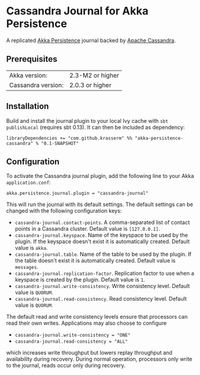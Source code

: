 Cassandra Journal for Akka Persistence
======================================

A replicated [Akka Persistence](http://doc.akka.io/docs/akka/2.3-M2/scala/persistence.html) journal backed by [Apache Cassandra](http://cassandra.apache.org/).

Prerequisites
-------------

<table border="0">
  <tr>
    <td>Akka version: </td>
    <td>2.3-M2 or higher</td>
  </tr>
  <tr>
    <td>Cassandra version: </td>
    <td>2.0.3 or higher</td>
  </tr>
</table>

Installation
------------

Build and install the journal plugin to your local Ivy cache with `sbt publishLocal` (requires sbt 0.13). It can then be included as dependency:

    libraryDependencies += "com.github.krasserm" %% "akka-persistence-cassandra" % "0.1-SNAPSHOT"


Configuration
-------------

To activate the Cassandra journal plugin, add the following line to your Akka `application.conf`:

    akka.persistence.journal.plugin = "cassandra-journal"

This will run the journal with its default settings. The default settings can be changed with the following configuration keys:

- `cassandra-journal.contact-points`. A comma-separated list of contact points in a Cassandra cluster. Default value is `[127.0.0.1]`.
- `cassandra-journal.keyspace`. Name of the keyspace to be used by the plugin. If the keyspace doesn't exist it is automatically created. Default value is `akka`.
- `cassandra-journal.table`. Name of the table to be used by the plugin. If the table doesn't exist it is automatically created. Default value is `messages`.
- `cassandra-journal.replication-factor`. Replication factor to use when a keyspace is created by the plugin. Default value is `1`.
- `cassandra-journal.write-consistency`. Write consistency level. Default value is `QUORUM`.
- `cassandra-journal.read-consistency`. Read consistency level. Default value is `QUORUM`.

The default read and write consistency levels ensure that processors can read their own writes. Applications may also choose to configure

- `cassandra-journal.write-consistency = "ONE"`
- `cassandra-journal.read-consistency = "ALL"`

which increases write throughput but lowers replay throughput and availability during recovery. During normal operation, processors only write to the journal, reads occur only during recovery.
